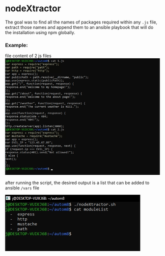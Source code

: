 # nodeXtractor

The goal was to find all the names of packages required within any `.js` file, extract those names and append them to an ansible playbook that will do the installation using npm globally.

### Example:
file content of 2 js files 
![cat](https://github.com/theJaxon/BashScripts/blob/master/etc/nodeXtractor/1-JS-cat.jpg)
 
after running the script, the desired output is a list that can be added to ansible `/vars` file

![output](https://github.com/theJaxon/BashScripts/blob/master/etc/nodeXtractor/2-Xtracted.jpg)
